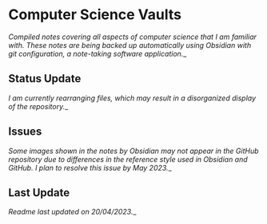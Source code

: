 
# Computer Science Vaults

_Compiled notes covering all aspects of computer science that I am familiar with. These notes are being backed up automatically using Obsidian with git configuration, a note-taking software application.__

## Status Update

_I am currently rearranging files, which may result in a disorganized display of the repository.__

## Issues

_Some images shown in the notes by Obsidian may not appear in the GitHub repository due to differences in the reference style used in Obsidian and GitHub. I plan to resolve this issue by May 2023.__

## Last Update

_Readme last updated on 20/04/2023.__
